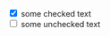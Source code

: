 <input type="checkbox" checked> some checked text </input>  
<input type="checkbox"> some unchecked text </input>  